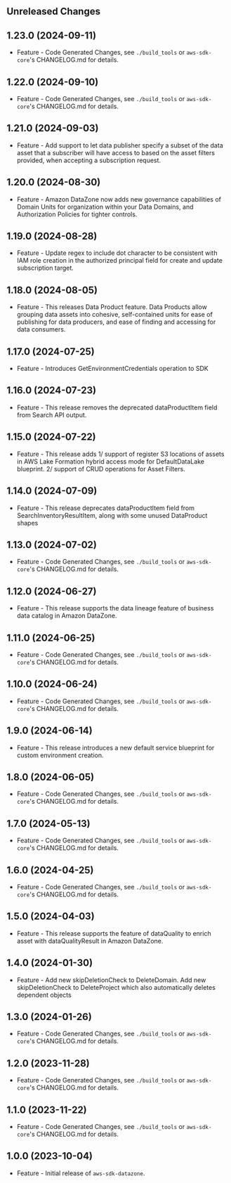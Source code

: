 Unreleased Changes
------------------

1.23.0 (2024-09-11)
------------------

* Feature - Code Generated Changes, see `./build_tools` or `aws-sdk-core`'s CHANGELOG.md for details.

1.22.0 (2024-09-10)
------------------

* Feature - Code Generated Changes, see `./build_tools` or `aws-sdk-core`'s CHANGELOG.md for details.

1.21.0 (2024-09-03)
------------------

* Feature - Add support to let data publisher specify a subset of the data asset that a subscriber will have access to based on the asset filters provided, when accepting a subscription request.

1.20.0 (2024-08-30)
------------------

* Feature - Amazon DataZone now adds new governance capabilities of Domain Units for organization within your Data Domains, and Authorization Policies for tighter controls.

1.19.0 (2024-08-28)
------------------

* Feature - Update regex to include dot character to be consistent with IAM role creation in the authorized principal field for create and update subscription target.

1.18.0 (2024-08-05)
------------------

* Feature - This releases Data Product feature. Data Products allow grouping data assets into cohesive, self-contained units for ease of publishing for data producers, and ease of finding and accessing for data consumers.

1.17.0 (2024-07-25)
------------------

* Feature - Introduces GetEnvironmentCredentials operation to SDK

1.16.0 (2024-07-23)
------------------

* Feature - This release removes the deprecated dataProductItem field from Search API output.

1.15.0 (2024-07-22)
------------------

* Feature - This release adds 1/ support of register S3 locations of assets in AWS Lake Formation hybrid access mode for DefaultDataLake blueprint. 2/ support of CRUD operations for Asset Filters.

1.14.0 (2024-07-09)
------------------

* Feature - This release deprecates dataProductItem field from SearchInventoryResultItem, along with some unused DataProduct shapes

1.13.0 (2024-07-02)
------------------

* Feature - Code Generated Changes, see `./build_tools` or `aws-sdk-core`'s CHANGELOG.md for details.

1.12.0 (2024-06-27)
------------------

* Feature - This release supports the data lineage feature of business data catalog in Amazon DataZone.

1.11.0 (2024-06-25)
------------------

* Feature - Code Generated Changes, see `./build_tools` or `aws-sdk-core`'s CHANGELOG.md for details.

1.10.0 (2024-06-24)
------------------

* Feature - Code Generated Changes, see `./build_tools` or `aws-sdk-core`'s CHANGELOG.md for details.

1.9.0 (2024-06-14)
------------------

* Feature - This release introduces a new default service blueprint for custom environment creation.

1.8.0 (2024-06-05)
------------------

* Feature - Code Generated Changes, see `./build_tools` or `aws-sdk-core`'s CHANGELOG.md for details.

1.7.0 (2024-05-13)
------------------

* Feature - Code Generated Changes, see `./build_tools` or `aws-sdk-core`'s CHANGELOG.md for details.

1.6.0 (2024-04-25)
------------------

* Feature - Code Generated Changes, see `./build_tools` or `aws-sdk-core`'s CHANGELOG.md for details.

1.5.0 (2024-04-03)
------------------

* Feature - This release supports the feature of dataQuality to enrich asset with dataQualityResult in Amazon DataZone.

1.4.0 (2024-01-30)
------------------

* Feature - Add new skipDeletionCheck to DeleteDomain. Add new skipDeletionCheck to DeleteProject which also automatically deletes dependent objects

1.3.0 (2024-01-26)
------------------

* Feature - Code Generated Changes, see `./build_tools` or `aws-sdk-core`'s CHANGELOG.md for details.

1.2.0 (2023-11-28)
------------------

* Feature - Code Generated Changes, see `./build_tools` or `aws-sdk-core`'s CHANGELOG.md for details.

1.1.0 (2023-11-22)
------------------

* Feature - Code Generated Changes, see `./build_tools` or `aws-sdk-core`'s CHANGELOG.md for details.

1.0.0 (2023-10-04)
------------------

* Feature - Initial release of `aws-sdk-datazone`.

